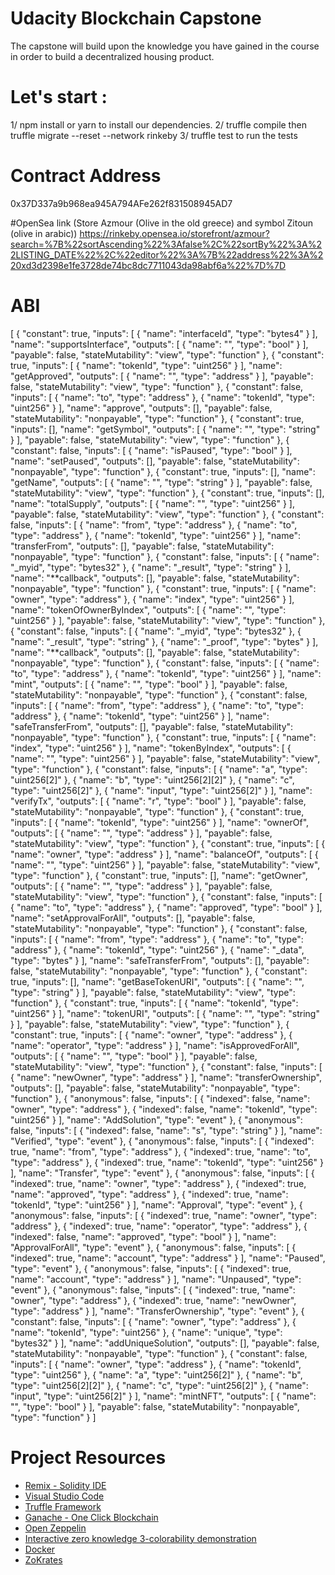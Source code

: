 # Udacity Blockchain Capstone

The capstone will build upon the knowledge you have gained in the course in order to build a decentralized housing product.

# Let's start :

1/ npm install or yarn to install our dependencies.
2/ truffle compile then truffle migrate --reset --network rinkeby
3/ truffle test to run the tests

# Contract Address

0x37D337a9b968ea945A794AFe262f831508945AD7

#OpenSea link (Store Azmour (Olive in the old greece) and symbol Zitoun (olive in arabic))
https://rinkeby.opensea.io/storefront/azmour?search=%7B%22sortAscending%22%3Afalse%2C%22sortBy%22%3A%22LISTING_DATE%22%2C%22editor%22%3A%7B%22address%22%3A%220xd3d2398e1fe3728de74bc8dc7711043da98abf6a%22%7D%7D

# ABI

[
{
"constant": true,
"inputs": [
{
"name": "interfaceId",
"type": "bytes4"
}
],
"name": "supportsInterface",
"outputs": [
{
"name": "",
"type": "bool"
}
],
"payable": false,
"stateMutability": "view",
"type": "function"
},
{
"constant": true,
"inputs": [
{
"name": "tokenId",
"type": "uint256"
}
],
"name": "getApproved",
"outputs": [
{
"name": "",
"type": "address"
}
],
"payable": false,
"stateMutability": "view",
"type": "function"
},
{
"constant": false,
"inputs": [
{
"name": "to",
"type": "address"
},
{
"name": "tokenId",
"type": "uint256"
}
],
"name": "approve",
"outputs": [],
"payable": false,
"stateMutability": "nonpayable",
"type": "function"
},
{
"constant": true,
"inputs": [],
"name": "getSymbol",
"outputs": [
{
"name": "",
"type": "string"
}
],
"payable": false,
"stateMutability": "view",
"type": "function"
},
{
"constant": false,
"inputs": [
{
"name": "isPaused",
"type": "bool"
}
],
"name": "setPaused",
"outputs": [],
"payable": false,
"stateMutability": "nonpayable",
"type": "function"
},
{
"constant": true,
"inputs": [],
"name": "getName",
"outputs": [
{
"name": "",
"type": "string"
}
],
"payable": false,
"stateMutability": "view",
"type": "function"
},
{
"constant": true,
"inputs": [],
"name": "totalSupply",
"outputs": [
{
"name": "",
"type": "uint256"
}
],
"payable": false,
"stateMutability": "view",
"type": "function"
},
{
"constant": false,
"inputs": [
{
"name": "from",
"type": "address"
},
{
"name": "to",
"type": "address"
},
{
"name": "tokenId",
"type": "uint256"
}
],
"name": "transferFrom",
"outputs": [],
"payable": false,
"stateMutability": "nonpayable",
"type": "function"
},
{
"constant": false,
"inputs": [
{
"name": "_myid",
"type": "bytes32"
},
{
"name": "_result",
"type": "string"
}
],
"name": "**callback",
"outputs": [],
"payable": false,
"stateMutability": "nonpayable",
"type": "function"
},
{
"constant": true,
"inputs": [
{
"name": "owner",
"type": "address"
},
{
"name": "index",
"type": "uint256"
}
],
"name": "tokenOfOwnerByIndex",
"outputs": [
{
"name": "",
"type": "uint256"
}
],
"payable": false,
"stateMutability": "view",
"type": "function"
},
{
"constant": false,
"inputs": [
{
"name": "_myid",
"type": "bytes32"
},
{
"name": "_result",
"type": "string"
},
{
"name": "_proof",
"type": "bytes"
}
],
"name": "**callback",
"outputs": [],
"payable": false,
"stateMutability": "nonpayable",
"type": "function"
},
{
"constant": false,
"inputs": [
{
"name": "to",
"type": "address"
},
{
"name": "tokenId",
"type": "uint256"
}
],
"name": "mint",
"outputs": [
{
"name": "",
"type": "bool"
}
],
"payable": false,
"stateMutability": "nonpayable",
"type": "function"
},
{
"constant": false,
"inputs": [
{
"name": "from",
"type": "address"
},
{
"name": "to",
"type": "address"
},
{
"name": "tokenId",
"type": "uint256"
}
],
"name": "safeTransferFrom",
"outputs": [],
"payable": false,
"stateMutability": "nonpayable",
"type": "function"
},
{
"constant": true,
"inputs": [
{
"name": "index",
"type": "uint256"
}
],
"name": "tokenByIndex",
"outputs": [
{
"name": "",
"type": "uint256"
}
],
"payable": false,
"stateMutability": "view",
"type": "function"
},
{
"constant": false,
"inputs": [
{
"name": "a",
"type": "uint256[2]"
},
{
"name": "b",
"type": "uint256[2][2]"
},
{
"name": "c",
"type": "uint256[2]"
},
{
"name": "input",
"type": "uint256[2]"
}
],
"name": "verifyTx",
"outputs": [
{
"name": "r",
"type": "bool"
}
],
"payable": false,
"stateMutability": "nonpayable",
"type": "function"
},
{
"constant": true,
"inputs": [
{
"name": "tokenId",
"type": "uint256"
}
],
"name": "ownerOf",
"outputs": [
{
"name": "",
"type": "address"
}
],
"payable": false,
"stateMutability": "view",
"type": "function"
},
{
"constant": true,
"inputs": [
{
"name": "owner",
"type": "address"
}
],
"name": "balanceOf",
"outputs": [
{
"name": "",
"type": "uint256"
}
],
"payable": false,
"stateMutability": "view",
"type": "function"
},
{
"constant": true,
"inputs": [],
"name": "getOwner",
"outputs": [
{
"name": "",
"type": "address"
}
],
"payable": false,
"stateMutability": "view",
"type": "function"
},
{
"constant": false,
"inputs": [
{
"name": "to",
"type": "address"
},
{
"name": "approved",
"type": "bool"
}
],
"name": "setApprovalForAll",
"outputs": [],
"payable": false,
"stateMutability": "nonpayable",
"type": "function"
},
{
"constant": false,
"inputs": [
{
"name": "from",
"type": "address"
},
{
"name": "to",
"type": "address"
},
{
"name": "tokenId",
"type": "uint256"
},
{
"name": "_data",
"type": "bytes"
}
],
"name": "safeTransferFrom",
"outputs": [],
"payable": false,
"stateMutability": "nonpayable",
"type": "function"
},
{
"constant": true,
"inputs": [],
"name": "getBaseTokenURI",
"outputs": [
{
"name": "",
"type": "string"
}
],
"payable": false,
"stateMutability": "view",
"type": "function"
},
{
"constant": true,
"inputs": [
{
"name": "tokenId",
"type": "uint256"
}
],
"name": "tokenURI",
"outputs": [
{
"name": "",
"type": "string"
}
],
"payable": false,
"stateMutability": "view",
"type": "function"
},
{
"constant": true,
"inputs": [
{
"name": "owner",
"type": "address"
},
{
"name": "operator",
"type": "address"
}
],
"name": "isApprovedForAll",
"outputs": [
{
"name": "",
"type": "bool"
}
],
"payable": false,
"stateMutability": "view",
"type": "function"
},
{
"constant": false,
"inputs": [
{
"name": "newOwner",
"type": "address"
}
],
"name": "transferOwnership",
"outputs": [],
"payable": false,
"stateMutability": "nonpayable",
"type": "function"
},
{
"anonymous": false,
"inputs": [
{
"indexed": false,
"name": "owner",
"type": "address"
},
{
"indexed": false,
"name": "tokenId",
"type": "uint256"
}
],
"name": "AddSolution",
"type": "event"
},
{
"anonymous": false,
"inputs": [
{
"indexed": false,
"name": "s",
"type": "string"
}
],
"name": "Verified",
"type": "event"
},
{
"anonymous": false,
"inputs": [
{
"indexed": true,
"name": "from",
"type": "address"
},
{
"indexed": true,
"name": "to",
"type": "address"
},
{
"indexed": true,
"name": "tokenId",
"type": "uint256"
}
],
"name": "Transfer",
"type": "event"
},
{
"anonymous": false,
"inputs": [
{
"indexed": true,
"name": "owner",
"type": "address"
},
{
"indexed": true,
"name": "approved",
"type": "address"
},
{
"indexed": true,
"name": "tokenId",
"type": "uint256"
}
],
"name": "Approval",
"type": "event"
},
{
"anonymous": false,
"inputs": [
{
"indexed": true,
"name": "owner",
"type": "address"
},
{
"indexed": true,
"name": "operator",
"type": "address"
},
{
"indexed": false,
"name": "approved",
"type": "bool"
}
],
"name": "ApprovalForAll",
"type": "event"
},
{
"anonymous": false,
"inputs": [
{
"indexed": true,
"name": "account",
"type": "address"
}
],
"name": "Paused",
"type": "event"
},
{
"anonymous": false,
"inputs": [
{
"indexed": true,
"name": "account",
"type": "address"
}
],
"name": "Unpaused",
"type": "event"
},
{
"anonymous": false,
"inputs": [
{
"indexed": true,
"name": "owner",
"type": "address"
},
{
"indexed": true,
"name": "newOwner",
"type": "address"
}
],
"name": "TransferOwnership",
"type": "event"
},
{
"constant": false,
"inputs": [
{
"name": "owner",
"type": "address"
},
{
"name": "tokenId",
"type": "uint256"
},
{
"name": "unique",
"type": "bytes32"
}
],
"name": "addUniqueSolution",
"outputs": [],
"payable": false,
"stateMutability": "nonpayable",
"type": "function"
},
{
"constant": false,
"inputs": [
{
"name": "owner",
"type": "address"
},
{
"name": "tokenId",
"type": "uint256"
},
{
"name": "a",
"type": "uint256[2]"
},
{
"name": "b",
"type": "uint256[2][2]"
},
{
"name": "c",
"type": "uint256[2]"
},
{
"name": "input",
"type": "uint256[2]"
}
],
"name": "mintNFT",
"outputs": [
{
"name": "",
"type": "bool"
}
],
"payable": false,
"stateMutability": "nonpayable",
"type": "function"
}
]

# Project Resources

- [Remix - Solidity IDE](https://remix.ethereum.org/)
- [Visual Studio Code](https://code.visualstudio.com/)
- [Truffle Framework](https://truffleframework.com/)
- [Ganache - One Click Blockchain](https://truffleframework.com/ganache)
- [Open Zeppelin ](https://openzeppelin.org/)
- [Interactive zero knowledge 3-colorability demonstration](http://web.mit.edu/~ezyang/Public/graph/svg.html)
- [Docker](https://docs.docker.com/install/)
- [ZoKrates](https://github.com/Zokrates/ZoKrates)
